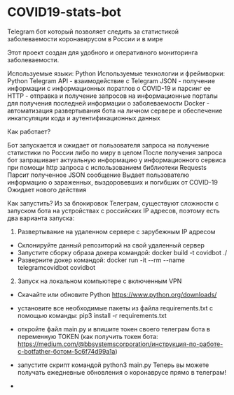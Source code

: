 # COVID19-stats-bot
Telegram бот который позволяет следить за статистикой заболеваемости коронавирусом в России и в мире

Этот проект создан для удобного и оперативного мониторинга заболеваемости.

Используемые языки: Python
Используемые технологии и фреймворки:
Python Telegram API - взаимодействие с Telegram
JSON - получение информации с информационных поратлов о COVID-19 и парсинг ее
HTTP - отправка и получение запросов на информационные порталы для получения последней информации о заболеваемости
Docker - автоматизация развертывания бота на личном сервере и обеспечение инкапсуляции кода и аутентификационных данных


Как работает?

Бот запускается и ожидает от пользователя запроса на получение статистики по России либо по миру в целом
После получения запроса бот запрашивает актуальную информацию у информационного сервиса при помощи http запроса с использованием библиотеки Requests
Парсит полученное JSON сообщение
Выдает пользователю информацию о зараженных, выздоровевших и погибших от COVID-19
Ожидает нового действия



Как запустить?
Из за блокировок Телеграм, существуют сложности с запуском бота на устройствах с российских IP адресов, поэтому есть два варианта запуска:

1) Развертывание на удаленном сервере с зарубежным IP адресом
 - Склонируйте данный репозиторий на свой удаленный сервер
 - Запустите сборку образа докера командой: docker build -t covidbot ./
 - Разверните докер командой: docker run -it --rm --name telegramcovidbot covidbot

2) Запуск на локальном компьютере с включенным VPN
 - Скачайте или обновите Python https://www.python.org/downloads/
 - установите все необходимые пакеты из файла requirements.txt с помощью команды: pip3 install -r requirements.txt
 - откройте файл main.py и впишите токен своего телеграм бота в переменную TOKEN (как получить токен бота: https://medium.com/@bbsystemscorporation/инструкция-по-работе-с-botfather-ботом-5c6f74d99a1a)
 - запустите скрипт командой python3 main.py
 Теперь вы можете получать ежедневные обновления о коронаврусе прямо в телеграм!



 -

